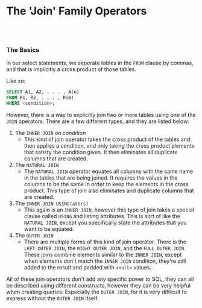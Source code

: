 # The 'Join' Family Operators

<br>
<br>

### The Basics

In our select statements, we seperate tables in the `FROM` clause by commas, and that is implicitly a cross product of those tables.

Like so:

```sql
SELECT A1, A2, . . . , A(n)
FROM R1, R2, . . . , R(m)
WHERE <condition>;
```

However, there is a way to explicitly join two or more tables using one of the `JOIN` operators. There are a few different types, and they are listed below:

1. The `INNER JOIN` on *condition*
    * This kind of join operator takes the cross product of the tables and then applies a condition, and only taking the cross product elements that satisfy the condition given. It then eliminates all duplicate columns that are created.
2. The `NATURAL JOIN`
    * The `NATURAL JOIN` operator equates all columns with the same name in the tables that are being joined. It requires the values in the columns to be the same in order to keep the elements in the cross product. This type of join also eliminates and duplicate columns that are created.
3. The `INNER JOIN USING(attrs)`
    * This again is an `INNER JOIN`, however this type of join takes a special clause called `USING` and listing attributes. This is sort of like the `NATURAL JOIN`, except you specifically state the attributes that you want to be equated.
4. The `OUTER JOIN`
    * There are multiple forms of this kind of join operator. There is the `LEFT OUTER JOIN`, the `RIGHT OUTER JOIN`, and the `FULL OUTER JOIN`. These joins combine elements similar to the `INNER JOIN`, except when elements don't match the `INNER JOIN` condition, they're still added to the result and padded with `<null>` values.


All of these join operators don't add any specific power to SQL, they can all be described using different constructs, however they can be very helpful when creating queries. Especially the `OUTER JOIN`, for it is very difficult to express without the `OUTER JOIN` itself.

